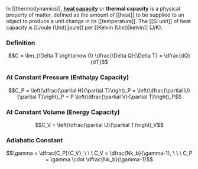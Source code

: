 In [[thermodynamics]], [**heat capacity**](https://en.wikipedia.org/wiki/Heat_capacity) or **thermal capacity** is a physical property of matter, defined as the amount of [[heat]] to be supplied to an object to produce a unit change in its [[temperature]].
The [[SI unit]] of heat capacity is [[Joule (Unit)\|joule]] per [[Kelvin (Unit)\|kelvin]] (J/K).

### Definition
$$C = \lim_{\Delta T \rightarrow 0} \dfrac{\Delta Q}{\Delta T} = \dfrac{dQ}{dT}$$
### At Constant Pressure (Enthalpy Capacity)
$$C_P = \left(\dfrac{\partial H}{\partial T}\right)_P = \left(\dfrac{\partial U}{\partial T}\right)_P + P \left(\dfrac{\partial V}{\partial T}\right)_P$$
### At Constant Volume (Energy Capacity)
$$C_V =  \left(\dfrac{\partial U}{\partial T}\right)_V$$
### Adiabatic Constant
$$\gamma = \dfrac{C_P}{C_V}, \ \ \ C_V = \dfrac{Nk_b}{\gamma-1}, \ \ \ C_P = \gamma \cdot \dfrac{Nk_b}{\gamma-1}$$
